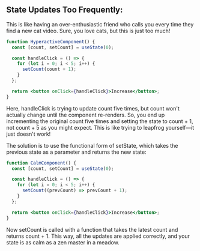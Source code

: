 ## State Updates Too Frequently:

This is like having an over-enthusiastic friend who calls you every time they find a new cat video. Sure, you love cats, but this is just too much!

```jsx
function HyperactiveComponent() {
  const [count, setCount] = useState(0);

  const handleClick = () => {
    for (let i = 0; i < 5; i++) {
      setCount(count + 1);
    }
  };

  return <button onClick={handleClick}>Increase</button>;
}
```

Here, handleClick is trying to update count five times, but count won't actually change until the component re-renders. So, you end up incrementing the original count five times and setting the state to count + 1, not count + 5 as you might expect. This is like trying to leapfrog yourself—it just doesn't work!

The solution is to use the functional form of setState, which takes the previous state as a parameter and returns the new state:

```jsx
function CalmComponent() {
  const [count, setCount] = useState(0);

  const handleClick = () => {
    for (let i = 0; i < 5; i++) {
      setCount((prevCount) => prevCount + 1);
    }
  };

  return <button onClick={handleClick}>Increase</button>;
}
```

Now setCount is called with a function that takes the latest count and returns count + 1. This way, all the updates are applied correctly, and your state is as calm as a zen master in a meadow.
